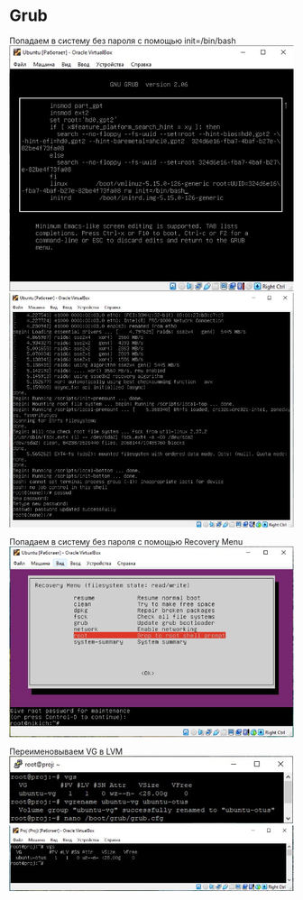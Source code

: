 # Grub
Попадаем в систему без пароля с помощью init=/bin/bash
![Image alt](https://github.com/NikPuskov/Grub/blob/main/grub1.jpg)
![Image alt](https://github.com/NikPuskov/Grub/blob/main/grub2.jpg)

Попадаем в систему без пароля с помощью Recovery Menu
![Image alt](https://github.com/NikPuskov/Grub/blob/main/grub3.jpg)

Переименовываем VG в LVM
![Image alt](https://github.com/NikPuskov/Grub/blob/main/grub4.jpg)
![Image alt](https://github.com/NikPuskov/Grub/blob/main/grub5.jpg)
